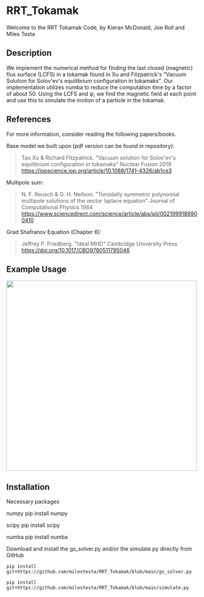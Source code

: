 # RRT_Tokamak
Welcome to the RRT Tokamak Code, by Kieran McDonald, Joe Roll and Miles Testa

## Description
We implement the numerical method for finding the last closed (magnetic) flux surface (LCFS) in a tokamak found in Xu and Fitzpatrick's "Vacuum Solution for Solov'ev's equilibrium configuration in tokamaks". Our implementation utilizes numba to reduce the computation time by a factor of about 50. Using the LCFS and $\psi$, we find the magnetic field at each point and use this to simulate the motion of a particle in the tokamak. 

## References
For more information, consider reading the following papers/books.

Base model we built upon (pdf version can be found in repository): 

> Tao Xu & Richard Fitzpatrick. "Vacuum solution for Solov'ev's equilibrium configuration in tokamaks" Nuclear Fusion 2019 https://iopscience.iop.org/article/10.1088/1741-4326/ab1ce3 

Multipole sum: 

> N. F. Reusch & G. H. Neilson. "Toroidally symmetric polynomial multipole solutions of the vector laplace equation" Journal of Computational Physics 1984 https://www.sciencedirect.com/science/article/abs/pii/0021999186900410

Grad Shafranov Equation (Chapter 6):

> Jeffrey P. Friedberg. "Ideal MHD" Cambridge University Press https://doi.org/10.1017/CBO9780511795046

## Example Usage

<img src=https://github.com/milestesta/RRT_Tokamak/blob/main/Example%20Plots/Screenshot%202024-11-27%20at%2011.13.15.png width="500">

## Installation
Necessary packages

numpy
    pip install numpy 

scipy
    pip install scipy

numba
    pip install numba


Download and install the gs_solver.py and/or the simulate.py directly from GitHub

    pip install git+https://github.com/milestesta/RRT_Tokamak/blob/main/gs_solver.py

    pip install git+https://github.com/milestesta/RRT_Tokamak/blob/main/simulate.py





